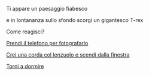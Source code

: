 
Ti appare un paesaggio fiabesco

e in lontananza sullo sfondo scorgi un gigantesco T-rex

Come reagisci?

[Prendi il telefono per fotografarlo](mangiato/mangiato.md)

[Crei una corda col lenzuolo e scendi dalla finestra](cadi/cadi.md)

[Torni a dormire](../caramelle.md)

